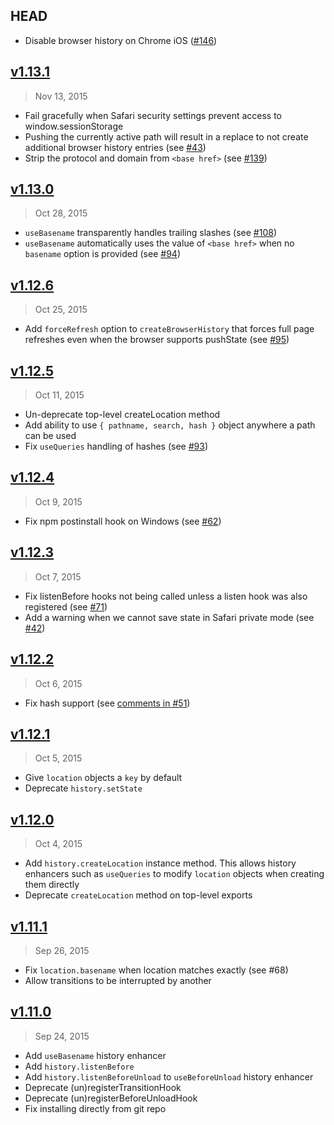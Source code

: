 ## HEAD

- Disable browser history on Chrome iOS ([#146])

[#146]: https://github.com/rackt/history/pull/146

## [v1.13.1]
> Nov 13, 2015

- Fail gracefully when Safari security settings prevent access to window.sessionStorage
- Pushing the currently active path will result in a replace to not create additional browser history entries (see [#43])
- Strip the protocol and domain from `<base href>` (see [#139])

[v1.13.1]: https://github.com/rackt/history/compare/v1.13.0...v1.13.1
[#43]: https://github.com/rackt/history/pull/43
[#139]: https://github.com/rackt/history/pull/139 

## [v1.13.0]
> Oct 28, 2015

- `useBasename` transparently handles trailing slashes (see [#108])
- `useBasename` automatically uses the value of `<base href>` when no
  `basename` option is provided (see [#94])

[v1.13.0]: https://github.com/rackt/history/compare/v1.12.6...v1.13.0
[#108]: https://github.com/rackt/history/pull/108
[#94]: https://github.com/rackt/history/issues/94

## [v1.12.6]
> Oct 25, 2015

- Add `forceRefresh` option to `createBrowserHistory` that forces
  full page refreshes even when the browser supports pushState (see [#95])

[v1.12.6]: https://github.com/rackt/history/compare/v1.12.5...v1.12.6
[#95]: https://github.com/rackt/history/issues/95

## [v1.12.5]
> Oct 11, 2015

- Un-deprecate top-level createLocation method
- Add ability to use `{ pathname, search, hash }` object anywhere
  a path can be used
- Fix `useQueries` handling of hashes (see [#93])

[v1.12.5]: https://github.com/rackt/history/compare/v1.12.4...v1.12.5
[#93]: https://github.com/rackt/history/issues/93

## [v1.12.4]
> Oct 9, 2015

- Fix npm postinstall hook on Windows (see [#62])

[v1.12.4]: https://github.com/rackt/history/compare/v1.12.3...v1.12.4
[#62]: https://github.com/rackt/history/issues/62

## [v1.12.3]
> Oct 7, 2015

- Fix listenBefore hooks not being called unless a listen hook was also registered (see [#71])
- Add a warning when we cannot save state in Safari private mode (see [#42])

[v1.12.3]: https://github.com/rackt/history/compare/v1.12.2...v1.12.3
[#71]: https://github.com/rackt/history/issues/71
[#42]: https://github.com/rackt/history/issues/42

## [v1.12.2]
> Oct 6, 2015

- Fix hash support (see [comments in #51][#51-comments])

[v1.12.2]: https://github.com/rackt/history/compare/v1.12.1...v1.12.2
[#51-comments]: https://github.com/rackt/history/pull/51#issuecomment-143189672

## [v1.12.1]
> Oct 5, 2015

- Give `location` objects a `key` by default
- Deprecate `history.setState`

[v1.12.1]: https://github.com/rackt/history/compare/v1.12.0...v1.12.1

## [v1.12.0]
> Oct 4, 2015

- Add `history.createLocation` instance method. This allows history enhancers such as `useQueries` to modify `location` objects when creating them directly
- Deprecate `createLocation` method on top-level exports

[v1.12.0]: https://github.com/rackt/history/compare/v1.11.1...v1.12.0

## [v1.11.1]
> Sep 26, 2015

- Fix `location.basename` when location matches exactly (see #68)
- Allow transitions to be interrupted by another

[v1.11.1]: https://github.com/rackt/history/compare/v1.11.0...v1.11.1

## [v1.11.0]
> Sep 24, 2015

- Add `useBasename` history enhancer
- Add `history.listenBefore`
- Add `history.listenBeforeUnload` to `useBeforeUnload` history enhancer
- Deprecate (un)registerTransitionHook
- Deprecate (un)registerBeforeUnloadHook
- Fix installing directly from git repo

[v1.11.0]: https://github.com/rackt/history/compare/v1.10.2...v1.11.0
